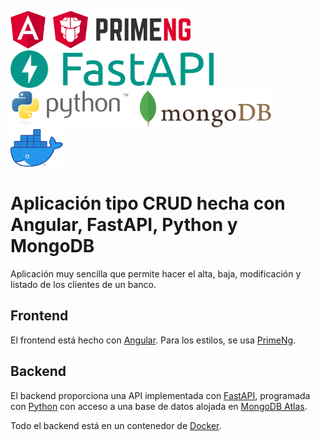 <img src="img/angular.png" height="60">&nbsp;&nbsp;
<img src="img/primeng.svg" height="60">&nbsp;&nbsp;
<img src="img/fastapi2.png" height="60"> <img src="img/python.svg" height="60"> <img src="img/mongodb.svg" height="60"> <img src="img/docker.png" height="60">

# Aplicación tipo CRUD hecha con Angular, FastAPI, Python y MongoDB

Aplicación muy sencilla que permite hacer el alta, baja, modificación y listado de los clientes de un banco.

## Frontend

El frontend está hecho con [Angular](https://angular.io/). Para los estilos, se usa [PrimeNg](https://www.primefaces.org/primeng/setup).

## Backend

El backend proporciona una API implementada con [FastAPI](https://fastapi.tiangolo.com/), programada con [Python](https://www.python.org/) con acceso a una base de datos alojada en [MongoDB Atlas](https://www.mongodb.com/atlas/database).

Todo el backend está en un contenedor de [Docker](https://www.docker.com/).
